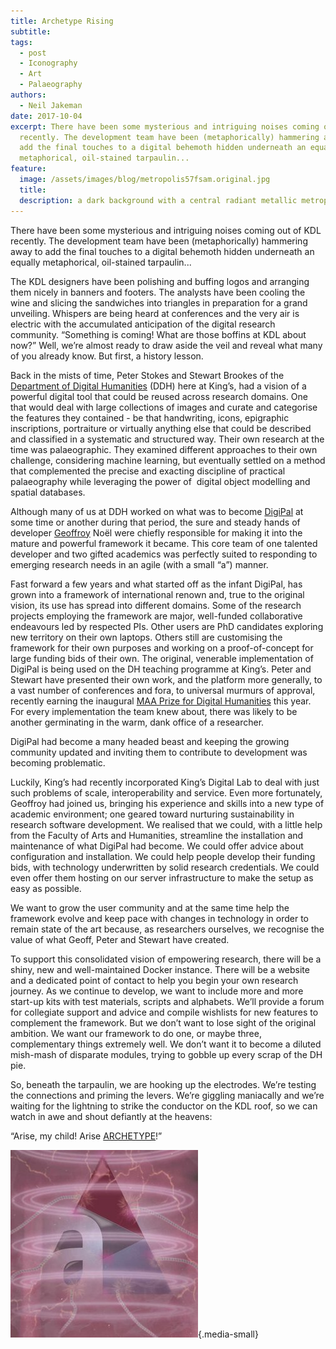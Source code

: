 ```yaml
---
title: Archetype Rising
subtitle:
tags:
  - post
  - Iconography
  - Art
  - Palaeography
authors:
  - Neil Jakeman
date: 2017-10-04
excerpt: There have been some mysterious and intriguing noises coming out of KDL
  recently. The development team have been (metaphorically) hammering away to
  add the final touches to a digital behemoth hidden underneath an equally
  metaphorical, oil-stained tarpaulin...
feature:
  image: /assets/images/blog/metropolis57fsam.original.jpg
  title:
  description: a dark background with a central radiant metallic metropolis figure
---
```


There have been some mysterious and intriguing noises coming out of KDL recently. The development team have been (metaphorically) hammering away to add the final touches to a digital behemoth hidden underneath an equally metaphorical, oil-stained tarpaulin...

The KDL designers have been polishing and buffing logos and arranging them nicely in banners and footers. The analysts have been cooling the wine and slicing the sandwiches into triangles in preparation for a grand unveiling. Whispers are being heard at conferences and the very air is electric with the accumulated anticipation of the digital research community. “Something is coming! What are those boffins at KDL about now?” Well, we’re almost ready to draw aside the veil and reveal what many of you already know. But first, a history lesson.

Back in the mists of time, Peter Stokes and Stewart Brookes of the [Department of Digital Humanities](https://www.kcl.ac.uk/artshums/depts/ddh/index.aspx) (DDH) here at King’s, had a vision of a powerful digital tool that could be reused across research domains. One that would deal with large collections of images and curate and categorise the features they contained - be that handwriting, icons, epigraphic inscriptions, portraiture or virtually anything else that could be described and classified in a systematic and structured way. Their own research at the time was palaeographic. They examined different approaches to their own challenge, considering machine learning, but eventually settled on a method that complemented the precise and exacting discipline of practical palaeography while leveraging the power of  digital object modelling and spatial databases.

Although many of us at DDH worked on what was to become [DigiPal](http://www.digipal.eu/) at some time or another during that period, the sure and steady hands of developer [Geoffroy](https://www.kdl.kcl.ac.uk/who-we-are/geoffroy-noel/) Noël were chiefly responsible for making it into the mature and powerful framework it became. This core team of one talented developer and two gifted academics was perfectly suited to responding to emerging research needs in an agile (with a small “a”) manner.

Fast forward a few years and what started off as the infant DigiPal, has grown into a framework of international renown and, true to the original vision, its use has spread into different domains. Some of the research projects employing the framework are major, well-funded collaborative endeavours led by respected PIs. Other users are PhD candidates exploring new territory on their own laptops. Others still are customising the framework for their own purposes and working on a proof-of-concept for large funding bids of their own. The original, venerable implementation of DigiPal is being used on the DH teaching programme at King’s. Peter and Stewart have presented their own work, and the platform more generally, to a vast number of conferences and fora, to universal murmurs of approval, recently earning the inaugural [MAA Prize for Digital Humanities](http://www.themedievalacademyblog.org/maa-blog-inaugural-medieval-academy-digital-humanities-prize/) this year. For every implementation the team knew about, there was likely to be another germinating in the warm, dank office of a researcher.

DigiPal had become a many headed beast and keeping the growing community updated and inviting them to contribute to development was becoming problematic.

Luckily, King’s had recently incorporated King’s Digital Lab to deal with just such problems of scale, interoperability and service. Even more fortunately, Geoffroy had joined us, bringing his experience and skills into a new type of academic environment; one geared toward nurturing sustainability in research software development. We realised that we could, with a little help from the Faculty of Arts and Humanities, streamline the installation and maintenance of what DigiPal had become. We could offer advice about configuration and installation. We could help people develop their funding bids, with technology underwritten by solid research credentials. We could even offer them hosting on our server infrastructure to make the setup as easy as possible.

We want to grow the user community and at the same time help the framework evolve and keep pace with changes in technology in order to remain state of the art because, as researchers ourselves, we recognise the value of what Geoff, Peter and Stewart have created.

To support this consolidated vision of empowering research, there will be a shiny, new and well-maintained Docker instance. There will be a website and a dedicated point of contact to help you begin your own research journey. As we continue to develop, we want to include more and more start-up kits with test materials, scripts and alphabets. We’ll provide a forum for collegiate support and advice and compile wishlists for new features to complement the framework. But we don’t want to lose sight of the original ambition. We want our framework to do one, or maybe three, complementary things extremely well. We don’t want it to become a diluted mish-mash of disparate modules, trying to gobble up every scrap of the DH pie.

So, beneath the tarpaulin, we are hooking up the electrodes. We’re testing the connections and priming the levers. We’re giggling maniacally and we’re waiting for the lightning to strike the conductor on the KDL roof, so we can watch in awe and shout defiantly at the heavens:

“Arise, my child! Arise [ARCHETYPE](http://archetype.ink)!”

![The iconic symbol of a triangle with a letter "a" in shades of purple surrounded by a lightning bolt and swirls](/assets/images/blog/archetyp_blog.width-300.jpg "Arise Archetype"){.media-small}
